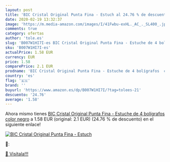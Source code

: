 ```yaml
---
layout: post
title: 'BIC Cristal Original Punta Fina - Estuch al 24.76 % de descuento'
date: 2020-02-19 13:32:37
image: 'https://m.media-amazon.com/images/I/41Fwbu-exHL._AC_._SL400_.jpg'
comments: true
category: ofertas
author: 'tole.es'
slug: 'B007W1HI7I-es BIC Cristal Original Punta Fina - Estuche de 4 bolígrafos...'
sku: 'B007W1HI7I-es'
actualPrice: 1.58 EUR
currency: EUR
price: 1.58
comparePrice: 2.1 EUR
prodname: 'BIC Cristal Original Punta Fina - Estuche de 4 bolígrafos  color negro'
country: 'es'
flag: '🇪🇸'
brand: ''
buyurl: 'https://www.amazon.es/dp/B007W1HI7I/?tag=tolees-21'
descuento: '24.76'
average: '1.58'
---
```


Ahora mismo tienes [BIC Cristal Original Punta Fina - Estuche de 4 bolígrafos  color negro](https://www.amazon.es/dp/B007W1HI7I/?tag=tolees-21) a 1.58 EUR (original: 2.1 EUR) (24.76 %  de descuento) en el siguiente enlace!

[![BIC Cristal Original Punta Fina - Estuch](https://m.media-amazon.com/images/I/41Fwbu-exHL._AC_._SL400_.jpg)](https://www.amazon.es/dp/B007W1HI7I/?tag=tolees-21)

🔎:


[🛒 Visítala!!!](https://www.amazon.es/dp/B007W1HI7I/?tag=tolees-21)
